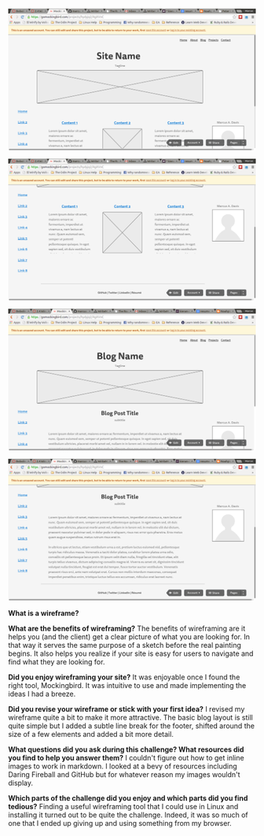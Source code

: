 ![Wireframe index 1](img/wireframe-index-1.png "Wireframe index 1")

![Wireframe index 2](img/wireframe-index-2.png "Wireframe index 2")

![Wireframe blog index 1](img/wireframe-blog-index-1.png "Wireframe blog index 1")

![Wireframe blog index 2](img/wireframe-blog-index-2.png "Wireframe blog index 2")


**What is a wireframe?**


**What are the benefits of wireframing?**
The benefits of wireframing are it helps you (and the client) get a clear picture of what you are looking for. In that way it serves the same purpose of a sketch before the real painting begins. It also helps you realize if your site is easy for users to navigate and find what they are looking for.


**Did you enjoy wireframing your site?**
It was enjoyable once I found the right tool, Mockingbird. It was intuitive to use and made implementing the ideas I had a breeze.


**Did you revise your wireframe or stick with your first idea?**
I revised my wireframe quite a bit to make it more attractive. The basic blog layout is still quite simple but I added a subtle line break for the footer, shifted around the size of a few elements and added a bit more detail.


**What questions did you ask during this challenge? What resources did you find to help you answer them?**
I couldn't figure out how to get inline images to work in markdown. I looked at a bevy of resources including Daring Fireball and GitHub but for whatever reason my images wouldn't display. 


**Which parts of the challenge did you enjoy and which parts did you find tedious?**
Finding a useful wireframing tool that I could use in Linux and installing it turned out to be quite the challenge. Indeed, it was so much of one that I ended up giving up and using something from my browser.
